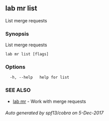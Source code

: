## lab mr list

List merge requests

### Synopsis


List merge requests

```
lab mr list [flags]
```

### Options

```
  -h, --help   help for list
```

### SEE ALSO
* [lab mr](lab_mr.md)	 - Work with merge requests

###### Auto generated by spf13/cobra on 5-Dec-2017
